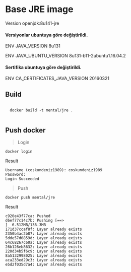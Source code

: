 # Base JRE image
Version openjdk:8u141-jre

#### Versiyonlar ubuntuya göre değiştirildi.
ENV JAVA_VERSION 8u131

ENV JAVA_UBUNTU_VERSION 8u131-b11-2ubuntu1.16.04.2

#### Sertifika ubuntuya göre değiştirildi.
ENV CA_CERTIFICATES_JAVA_VERSION 20160321


## Build

  <pre><code>
  docker build -t mental/jre .
  </code></pre>
  

## Push docker

> Login

``` 
docker login
```
Result
```
Username (coskundeniz1989): coskundeniz1989
Password: 
Login Succeeded
```

> Push

``` 
docker push mental/jre
```
Result

```
c920e43f77ca: Pushed 
d6ef77c14c7b: Pushing [==>                                                ]  6.512MB/136.3MB
171d37ccaf8f: Layer already exists 
2350b4ac2b87: Layer already exists 
5dde57d0859d: Layer already exists 
64c68267c60a: Layer already exists 
26b126eb8632: Layer already exists 
220d34b5f6c9: Layer already exists 
8a5132998025: Layer already exists 
aca233ed29c3: Layer already exists 
e5d2f035d7a4: Layer already exists 
```